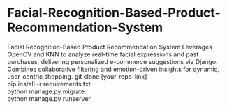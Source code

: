# Facial-Recognition-Based-Product-Recommendation-System
Facial Recognition-Based Product Recommendation System Leverages OpenCV and KNN to analyze real-time facial expressions and past purchases, delivering personalized e-commerce suggestions via Django. Combines collaborative filtering and emotion-driven insights for dynamic, user-centric shopping.
git clone [your-repo-link]  
pip install -r requirements.txt  
python manage.py migrate  
python manage.py runserver  
